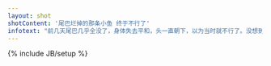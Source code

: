```yaml
---
layout: shot
shotContent: '尾巴烂掉的那条小鱼 终于不行了'
infotext: "前几天尾巴几乎全没了，身体失去平和，头一直朝下，以为当时就不行了。没想到偶尔两个腹鳍在那里一摆一摆。挣扎的样子难免引人恻隐。悲伤的不是鱼，是我。"
---
```

{% include JB/setup %}
